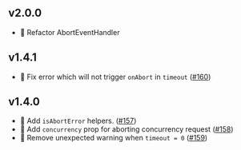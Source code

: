 ## v2.0.0

-   🔧 Refactor AbortEventHandler

## v1.4.1

-   🐛 Fix error which will not trigger `onAbort` in `timeout` ([#160](https://github.com/fanhaoyuan/fatcher/pull/160))

## v1.4.0

-   🚀 Add `isAbortError` helpers. ([#157](https://github.com/fanhaoyuan/fatcher/pull/157))
-   🚀 Add `concurrency` prop for aborting concurrency request ([#158](https://github.com/fanhaoyuan/fatcher/pull/158))
-   🐛 Remove unexpected warning when `timeout = 0` ([#159](https://github.com/fanhaoyuan/fatcher/pull/159))
